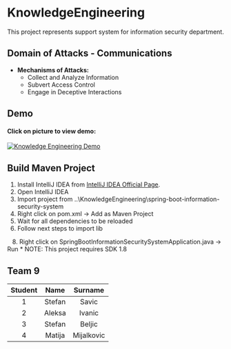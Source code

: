 # KnowledgeEngineering

This project represents support system for information security department.

## Domain of Attacks - Communications
* **Mechanisms of Attacks:**
  * Collect and Analyze Information
  * Subvert Access Control
  * Engage in Deceptive Interactions

## Demo

#### Click on picture to view demo:

[![Knowledge Engineering Demo](https://img.youtube.com/vi/ZpcfAWV7xCM/0.jpg)](https://www.youtube.com/watch?v=ZpcfAWV7xCM)

## Build Maven Project

1. Install IntelliJ IDEA from [IntelliJ IDEA Official Page](https://www.jetbrains.com/idea/download/#section=windows).
2. Open IntelliJ IDEA  
3. Import project from ..\KnowledgeEngineering\spring-boot-information-security-system
4. Right click on pom.xml -> Add as Maven Project
5. Wait for all dependencies to be reloaded
6. Follow next steps to import lib 
<img src="" />
<img src="" />
<img src="" />
8. Right click on SpringBootInformationSecuritySystemApplication.java -> Run
* NOTE: This project requires SDK 1.8

## Team 9 

| Student  | Name  | Surname |
| :---: | :---:  | :---:  | 
| 1  | Stefan | Savic  | 
| 2  | Aleksa | Ivanic  |
| 3  | Stefan | Beljic  |
| 4  | Matija | Mijalkovic  |
